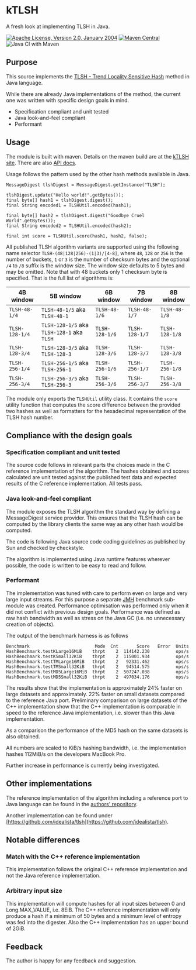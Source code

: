 # kTLSH
A fresh look at implementing TLSH in Java.

[![Apache License, Version 2.0, January 2004](https://img.shields.io/github/license/kevemueller/kTLSH.svg?label=License)](http://www.apache.org/licenses/)
[![Maven Central](https://img.shields.io/maven-central/v/app.keve.ktlsh/ktlsh.svg?label=Maven%20Central)](http://search.maven.org/#search%7Cgav%7C1%7Cg%3A%22app.keve.ktlsh%22%20AND%20a%3A%22ktlsh%22)
![Java CI with Maven](https://github.com/kevemueller/kTLSH/workflows/Java%20CI%20with%20Maven/badge.svg)

## Purpose
This source implements the [TLSH - Trend Locality Sensitive Hash](https://github.com/trendmicro/tlsh) method in Java language.

While there are already Java implementations of the method, the current one was written with specific design goals in mind.
- Specification compliant and unit tested
- Java look-and-feel compliant
- Performant

## Usage
The module is built with maven. Details on the maven build are at the [kTLSH site](https://ktlsh.keve.app/). There are also [API docs](https://ktlsh.keve.app/apidocs/). 

Usage follows the pattern used by the other hash methods available in Java.

```
MessageDigest tlshDigest = MessageDigest.getInstance("TLSH");

tlshDigest.update("Hello world!".getBytes());
final byte[] hash1 = tlshDigest.digest();
final String encoded1 = TLSHUtil.encoded(hash1);

final byte[] hash2 = tlshDigest.digest("Goodbye Cruel World".getBytes());
final String encoded2 = TLSHUtil.encoded(hash2);

final int score = TLSHUtil.score(hash1, hash2, false);
```

All published TLSH algorithm variants are supported using the following name selector `TLSH-(48|128|256)-(1|3)/[4-8]`, where `48`, `128` or `256` is the number of buckets, `1` or `3`  is the number of checksum bytes and the optional `/4` to `/8` suffix is the window size. The window size defaults to 5 bytes and may be omitted. Note that with 48 buckets only 1 checksum byte is specified. 
That is the full list of algorithms is:

| 4B window       | 5B window                                   | 6B window      | 7B window      | 8B window      |
| --------------- | ------------------------------------------- | -------------- | -------------- | -------------- |
| `TLSH-48-1/4`   | `TLSH-48-1/5` aka `TLSH-48-1`               | `TLSH-48-1/6`  | `TLSH-48-1/7`  | `TLSH-48-1/8`  |
| `TLSH-128-1/4`  | `TLSH-128-1/5` aka `TLSH-128-1` aka `TLSH`  | `TLSH-128-1/6` | `TLSH-128-1/7` | `TLSH-128-1/8` | 
| `TLSH-128-3/4`  | `TLSH-128-3/5` aka `TLSH-128-3`             | `TLSH-128-3/6` | `TLSH-128-3/7` | `TLSH-128-3/8` |
| `TLSH-256-1/4`  | `TLSH-256-1/5` aka `TLSH-256-1`             | `TLSH-256-1/6` | `TLSH-256-1/7` | `TLSH-256-1/8` | 
| `TLSH-256-3/4`  | `TLSH-256-3/5` aka `TLSH-256-3`             | `TLSH-256-3/6` | `TLSH-256-3/7` | `TLSH-256-3/8` |

The module only exports the `TLSHUtil` utility class. It contains the  `score` utility function that computes the score difference between the provided two hashes as well as formatters for the hexadecimal representation of the TLSH hash number.

## Compliance with the design goals
### Specification compliant and unit tested
The source code follows in relevant parts the choices made in the C reference implementation of the algorithm. The hashes obtained and scores calculated are unit tested against the published test data and expected results of the C reference implementation. All tests pass.

### Java look-and-feel compliant
The module exposes the TLSH algorithm the standard way by defining a MessageDigest service provider. This ensures that the TLSH hash can be computed by the library clients the same way as any other hash would be computed. 

The code is following Java source code coding guidelines as published by Sun and checked by checkstyle.

The algorithm is implemented using Java runtime features wherever possible, the code is written to be easy to read and follow.

### Performant
The implementation was tuned with care to perform even on large and very large input streams. For this purpose a separate [JMH](https://openjdk.java.net/projects/code-tools/jmh/) benchmark sub-module was created.
Performance optimisation was performed only when it did not conflict with previous design goals.
Performance was defined as raw hash bandwidth as well as stress on the Java GC (i.e. no unnecessary creation of objects).

The output of the benchmark harness is as follows

```
Benchmark                         Mode  Cnt       Score   Error  Units
HashBenchmark.testKLarge16MiB    thrpt    2  114142.230          ops/s
HashBenchmark.testKSmall32KiB    thrpt    2  115001.934          ops/s
HashBenchmark.testTMLarge16MiB   thrpt    2   92331.462          ops/s
HashBenchmark.testTMSmall32KiB   thrpt    2   94514.575          ops/s
HashBenchmark.testMD5Large16MiB  thrpt    2  507247.038          ops/s
HashBenchmark.testMD5Small32KiB  thrpt    2  497034.176          ops/s
```
The results show that the implementation is approximately 24% faster on large datasets and approximately. 22% faster on small datasets compared to the reference Java port. Preliminary comparison on large datasets of the C++ implementation show that the C++ implementation is comparable in speed to the reference Java implementation, i.e. slower than this Java implementation.

As a comparison the performance of the MD5 hash on the same datasets is also obtained.

All numbers are scaled to KiB/s hashing bandwidth, i.e. the implementation hashes 112MiB/s on the developers MacBook Pro.

Further increase in performance is currently being investigated.

## Other implementations
The reference implementation of the algorithm including a reference port to Java language can be found in the [authors' repository](https://github.com/trendmicro/tlsh).

Another implementation can be found under [https://github.com/idealista/tlsh](https://github.com/idealista/tlsh).

## Notable differences
### Match with the C++ reference implementation
This implementation follows the original C++ reference implementation and not the Java reference implementation.

### Arbitrary input size
This implementation will compute hashes for all input sizes between 0 and Long.MAX_VALUE, i.e. 8EiB. The C++ reference implementation will only produce a hash if a minimum of 50 bytes and a minimum level of entropy was fed into the digester. Also the C++ implementation has an upper bound of 2GiB.

## Feedback
The author is happy for any feedback and suggestion.
